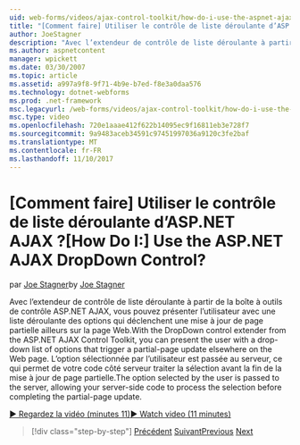 ```yaml
---
uid: web-forms/videos/ajax-control-toolkit/how-do-i-use-the-aspnet-ajax-dropdown-control
title: "[Comment faire] Utiliser le contrôle de liste déroulante d’ASP.NET AJAX ? | Microsoft Docs"
author: JoeStagner
description: "Avec l’extendeur de contrôle de liste déroulante à partir de la boîte à outils de contrôle ASP.NET AJAX, vous pouvez présenter à l’utilisateur avec une liste déroulante des options qui déclenchent un partielle-pa..."
ms.author: aspnetcontent
manager: wpickett
ms.date: 03/30/2007
ms.topic: article
ms.assetid: a997a9f8-9f71-4b9e-b7ed-f8e3a0daa576
ms.technology: dotnet-webforms
ms.prod: .net-framework
msc.legacyurl: /web-forms/videos/ajax-control-toolkit/how-do-i-use-the-aspnet-ajax-dropdown-control
msc.type: video
ms.openlocfilehash: 720e1aaae412f622b14095ec9f16811eb3e728f7
ms.sourcegitcommit: 9a9483aceb34591c97451997036a9120c3fe2baf
ms.translationtype: MT
ms.contentlocale: fr-FR
ms.lasthandoff: 11/10/2017
---
```

<a name="how-do-i-use-the-aspnet-ajax-dropdown-control"></a><span data-ttu-id="3cbcb-104">[Comment faire] Utiliser le contrôle de liste déroulante d’ASP.NET AJAX ?</span><span class="sxs-lookup"><span data-stu-id="3cbcb-104">[How Do I:] Use the ASP.NET AJAX DropDown Control?</span></span>
====================
<span data-ttu-id="3cbcb-105">par [Joe Stagner](https://github.com/JoeStagner)</span><span class="sxs-lookup"><span data-stu-id="3cbcb-105">by [Joe Stagner](https://github.com/JoeStagner)</span></span>

<span data-ttu-id="3cbcb-106">Avec l’extendeur de contrôle de liste déroulante à partir de la boîte à outils de contrôle ASP.NET AJAX, vous pouvez présenter l’utilisateur avec une liste déroulante des options qui déclenchent une mise à jour de page partielle ailleurs sur la page Web.</span><span class="sxs-lookup"><span data-stu-id="3cbcb-106">With the DropDown control extender from the ASP.NET AJAX Control Toolkit, you can present the user with a drop-down list of options that trigger a partial-page update elsewhere on the Web page.</span></span> <span data-ttu-id="3cbcb-107">L’option sélectionnée par l’utilisateur est passée au serveur, ce qui permet de votre code côté serveur traiter la sélection avant la fin de la mise à jour de page partielle.</span><span class="sxs-lookup"><span data-stu-id="3cbcb-107">The option selected by the user is passed to the server, allowing your server-side code to process the selection before completing the partial-page update.</span></span>

[<span data-ttu-id="3cbcb-108">&#9654; Regardez la vidéo (minutes 11)</span><span class="sxs-lookup"><span data-stu-id="3cbcb-108">&#9654; Watch video (11 minutes)</span></span>](https://channel9.msdn.com/Blogs/ASP-NET-Site-Videos/how-do-i-use-the-aspnet-ajax-dropdown-control)

>[!div class="step-by-step"]
<span data-ttu-id="3cbcb-109">[Précédent](how-do-i-configure-the-aspnet-ajax-calendar-control.md)
[Suivant](how-do-i-use-the-aspnet-ajax-maskededit-controls.md)</span><span class="sxs-lookup"><span data-stu-id="3cbcb-109">[Previous](how-do-i-configure-the-aspnet-ajax-calendar-control.md)
[Next](how-do-i-use-the-aspnet-ajax-maskededit-controls.md)</span></span>
